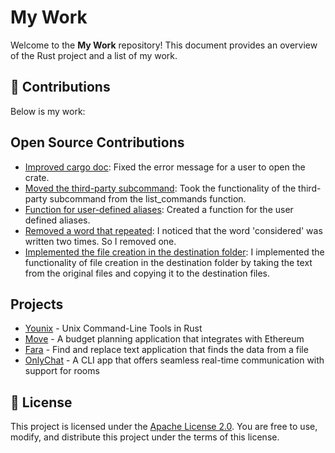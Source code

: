 # My Work

Welcome to the **My Work** repository! This document provides an overview of the Rust project and a list of my work.

## 📜 Contributions

Below is my work:

## Open Source Contributions

- [Improved cargo doc](https://github.com/rust-lang/cargo/pull/14969): Fixed the error message for a user to open the crate.
- [Moved the third-party subcommand](https://github.com/rust-lang/cargo/pull/15075): Took the functionality of the third-party subcommand from the list_commands function.
- [Function for user-defined aliases](https://github.com/rust-lang/cargo/pull/15076): Created a function for the user defined aliases.
- [Removed a word that repeated](https://github.com/rust-lang/cargo/pull/15136): I noticed that the word 'considered' was written two times. So I removed one.
- [Implemented the file creation in the destination folder](https://github.com/nitnelave/extricrate/pulls): I implemented the functionality of file creation in the destination folder by taking the text from the original files and copying it to the destination files.

## Projects

- [Younix](https://github.com/ibilalkayy/younix) - Unix Command-Line Tools in Rust
- [Move](https://github.com/ibilalkayy/move) - A budget planning application that integrates with Ethereum
- [Fara](https://github.com/ibilalkayy/fara) - Find and replace text application that finds the data from a file
- [OnlyChat](https://github.com/ibilalkayy/onlychat) - A CLI app that offers seamless real-time communication with support for rooms

## 📄 License

This project is licensed under the [Apache License 2.0](LICENSE). You are free to use, modify, and distribute this project under the terms of this license.
